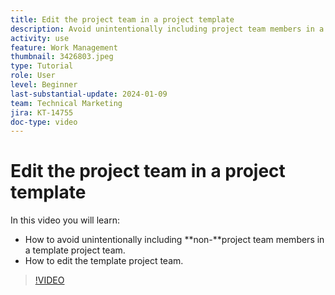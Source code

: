 ```yaml
---
title: Edit the project team in a project template
description: Avoid unintentionally including project team members in a template project team by learning how to edit the template project team.
activity: use
feature: Work Management
thumbnail: 3426803.jpeg
type: Tutorial
role: User
level: Beginner
last-substantial-update: 2024-01-09
team: Technical Marketing
jira: KT-14755
doc-type: video
---
```

# Edit the project team in a project template

In this video you will learn:

* How to avoid unintentionally including **non-**project team members in a template project team.
* How to edit the template project team.

>[!VIDEO](https://video.tv.adobe.com/v/3426803/?quality=12&learn=on)
